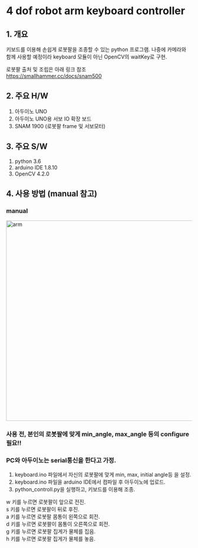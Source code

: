 # 4 dof robot arm keyboard controller

## 1. 개요

키보드를 이용해 손쉽게 로봇팔을 조종할 수 있는 python 프로그램. 
나중에 카메라와 함께 사용할 예정이라 keyboard 모듈이 아닌 OpenCV의 waitKey로 구현.   

로봇팔 출처 및 조립은 아래 링크 참조  
<https://smallhammer.cc/docs/snam500>

## 2. 주요 H/W 

1. 아두이노 UNO  
2. 아두이노 UNO용 서보 IO 확장 보드  
3. SNAM 1900 (로봇팔 frame 및 서보모터)  

## 3. 주요 S/W

1. python 3.6 
2. arduino IDE 1.8.10
3. OpenCV 4.2.0   

## 4. 사용 방법 (manual 참고)

### manual
<img width="543" alt="arm" src="https://user-images.githubusercontent.com/46870741/72552221-be4d0a00-38d9-11ea-832f-d9073cc8e84b.png">

### 사용 전, 본인의 로봇팔에 맞게 min_angle, max_angle 등의 configure 필요!! 
### PC와 아두이노는 serial통신을 한다고 가정.


1. keyboard.ino 파일에서 자신의 로봇팔에 맞게 min, max, initial angle등 을 설정.   
2. keyboard.ino 파일을 arduino IDE에서 컴파일 후 아두이노에 업로드.  
3. python_controll.py을 실행하고, 키보드를 이용해 조종.  

w 키를 누르면 로봇팔이 앞으로 전진.  
s 키를 누르면 로봇팔이 뒤로 후진.  
a 키를 누르면 로봇팔 몸통이 왼쪽으로 회전.  
d 키를 누르면 로봇팔이 몸통이 오른쪽으로 회전.  
g 키를 누르면 로봇팔 집게가 물체를 집음.  
h 키를 누르면 로봇팔 집게가 물체를 놓음.  



